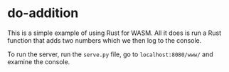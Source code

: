 do-addition
===

This is a simple example of using Rust for WASM. All it does is run a Rust function that adds two numbers which we then log to the console.

To run the server, run the `serve.py` file, go to `localhost:8080/www/` and examine the console.
